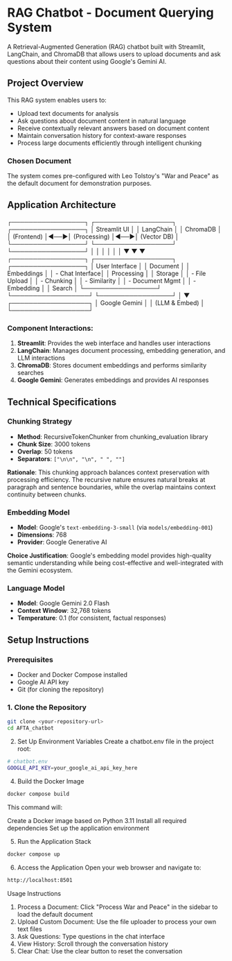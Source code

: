# RAG Chatbot - Document Querying System

A Retrieval-Augmented Generation (RAG) chatbot built with Streamlit, LangChain, and ChromaDB that allows users to upload documents and ask questions about their content using Google's Gemini AI.

## Project Overview

This RAG system enables users to:
- Upload text documents for analysis
- Ask questions about document content in natural language
- Receive contextually relevant answers based on document content
- Maintain conversation history for context-aware responses
- Process large documents efficiently through intelligent chunking

### Chosen Document
The system comes pre-configured with Leo Tolstoy's "War and Peace" as the default document for demonstration purposes.

## Application Architecture
┌─────────────────┐ ┌──────────────────┐ ┌─────────────────┐ │ Streamlit UI │ │ LangChain │ │ ChromaDB │ │ (Frontend) │◄──►│ (Processing) │◄──►│ (Vector DB) │ └─────────────────┘ └──────────────────┘ └─────────────────┘ │ │ │ │ │ │ ▼ ▼ ▼ ┌─────────────────┐ ┌──────────────────┐ ┌─────────────────┐ │ User Interface │ │ Document │ │ Embeddings │ │ - Chat Interface│ │ Processing │ │ Storage │ │ - File Upload │ │ - Chunking │ │ - Similarity │ │ - Document Mgmt │ │ - Embedding │ │ Search │ └─────────────────┘ └──────────────────┘ └─────────────────┘ │ ▼ ┌──────────────────┐ │ Google Gemini │ │ (LLM & Embed) │ └──────────────────┘


### Component Interactions:

1. **Streamlit**: Provides the web interface and handles user interactions
2. **LangChain**: Manages document processing, embedding generation, and LLM interactions
3. **ChromaDB**: Stores document embeddings and performs similarity searches
4. **Google Gemini**: Generates embeddings and provides AI responses

## Technical Specifications

### Chunking Strategy
- **Method**: RecursiveTokenChunker from chunking_evaluation library
- **Chunk Size**: 3000 tokens
- **Overlap**: 50 tokens
- **Separators**: `["\n\n", "\n", " ", ""]`

**Rationale**: This chunking approach balances context preservation with processing efficiency. The recursive nature ensures natural breaks at paragraph and sentence boundaries, while the overlap maintains context continuity between chunks.

### Embedding Model
- **Model**: Google's `text-embedding-3-small` (via `models/embedding-001`)
- **Dimensions**: 768
- **Provider**: Google Generative AI

**Choice Justification**: Google's embedding model provides high-quality semantic understanding while being cost-effective and well-integrated with the Gemini ecosystem.

### Language Model
- **Model**: Google Gemini 2.0 Flash
- **Context Window**: 32,768 tokens
- **Temperature**: 0.1 (for consistent, factual responses)

## Setup Instructions

### Prerequisites
- Docker and Docker Compose installed
- Google AI API key
- Git (for cloning the repository)

### 1. Clone the Repository
```bash
git clone <your-repository-url>
cd AFTA_chatbot
```

2. Set Up Environment Variables
Create a chatbot.env file in the project root:

```bash
# chatbot.env
GOOGLE_API_KEY=your_google_ai_api_key_here
```

4. Build the Docker Image

```bash
docker compose build
```
This command will:

Create a Docker image based on Python 3.11
Install all required dependencies
Set up the application environment

5. Run the Application Stack
```bash
docker compose up
```
6. Access the Application
Open your web browser and navigate to:

```bash
http://localhost:8501
```

Usage Instructions
1. Process a Document: Click "Process War and Peace" in the sidebar to load the default document
2. Upload Custom Document: Use the file uploader to process your own text files
3. Ask Questions: Type questions in the chat interface
4. View History: Scroll through the conversation history
5. Clear Chat: Use the clear button to reset the conversation